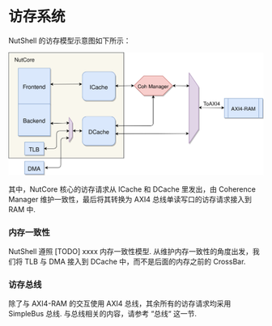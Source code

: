# 访存系统

NutShell 的访存模型示意图如下所示：



![](mem-model.svg)



其中，NutCore 核心的访存请求从 ICache 和 DCache 里发出，由 Coherence Manager 维护一致性，最后将其转换为 AXI4 总线单读写口的访存请求接入到 RAM 中.

### 内存一致性

NutShell 遵照 [TODO] xxxx 内存一致性模型. 从维护内存一致性的角度出发，我们将 TLB 与 DMA 接入到 DCache 中，而不是后面的内存之前的 CrossBar.

### 访存总线

除了与 AXI4-RAM 的交互使用 AXI4 总线，其余所有的访存请求均采用 SimpleBus 总线. 与总线相关的内容，请参考 “总线“ 这一节.

